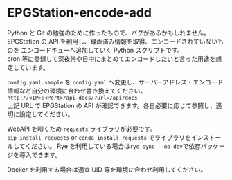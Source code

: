 # EPGStation-encode-add

Python と Git の勉強のために作ったもので、バグがあるかもしれません。  
EPGStation の API を利用し、録画済み情報を取得、エンコードされていないものを
エンコードキューへ追加していく Python スクリプトです。  
cron 等に登録して深夜帯や日中にまとめてエンコードしたいと言った用途を想定しています。

`config.yaml.sample` を `config.yaml` へ変更し、サーバーアドレス・エンコード情報など自分の環境に合わせ書き換えてください。  
`http://<IP>:<Port>/api-docs/?url=/api/docs`  
上記 URL で EPGStation の API が確認できます。各自必要に応じて参照し、適切に設定してください。

WebAPI を叩くため `requests` ライブラリが必要です。  
`pip install requests` or `conda install requests` でライブラリをインストールしてください。
Rye を利用している場合は`rye sync --no-dev`で依存パッケージを導入できます。

Docker を利用する場合は適宜 UID 等を環境に合わせ利用してください。
